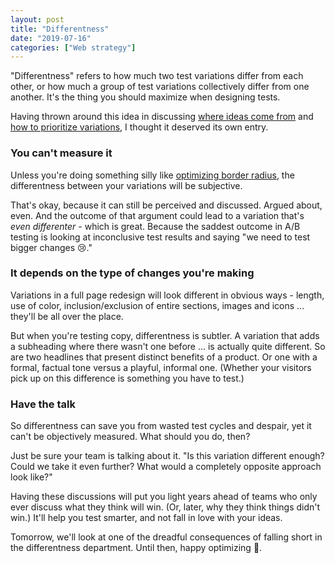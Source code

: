 ```yaml
---
layout: post
title: "Differentness"
date: "2019-07-16"
categories: ["Web strategy"]
---
```


"Differentness" refers to how much two test variations differ from each other, or how much a group of test variations collectively differ from one another. It's the thing you should maximize when designing tests.

Having thrown around this idea in discussing [where ideas come from](https://briandavidhall.com/where-do-ideas-come-from-part-5/) and [how to prioritize variations](https://briandavidhall.com/test-prioritization-variations/), I thought it deserved its own entry.

### You can't measure it

Unless you're doing something silly like [optimizing border radius](https://briandavidhall.com/where-do-ideas-come-from-part-2/), the differentness between your variations will be subjective.

That's okay, because it can still be perceived and discussed. Argued about, even. And the outcome of that argument could lead to a variation that's _even differenter_ \- which is great. Because the saddest outcome in A/B testing is looking at inconclusive test results and saying "we need to test bigger changes 😢."

### It depends on the type of changes you're making

Variations in a full page redesign will look different in obvious ways - length, use of color, inclusion/exclusion of entire sections, images and icons ... they'll be all over the place.

But when you're testing copy, differentness is subtler. A variation that adds a subheading where there wasn't one before ... is actually quite different. So are two headlines that present distinct benefits of a product. Or one with a formal, factual tone versus a playful, informal one. (Whether your visitors pick up on this difference is something you have to test.)

### Have the talk

So differentness can save you from wasted test cycles and despair, yet it can't be objectively measured. What should you do, then?

Just be sure your team is talking about it. "Is this variation different enough? Could we take it even further? What would a completely opposite approach look like?"

Having these discussions will put you light years ahead of teams who only ever discuss what they think will win. (Or, later, why they think things didn't win.) It'll help you test smarter, and not fall in love with your ideas.

Tomorrow, we'll look at one of the dreadful consequences of falling short in the differentness department. Until then, happy optimizing 👋.

